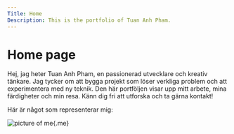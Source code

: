 ```yaml
---
Title: Home
Description: This is the portfolio of Tuan Anh Pham.
---
```


# Home page

Hej, jag heter Tuan Anh Pham, en passionerad utvecklare och kreativ tänkare. Jag tycker om att bygga projekt som löser verkliga problem och att experimentera med ny teknik. Den här portföljen visar upp mitt arbete, mina färdigheter och min resa. Känn dig fri att utforska och ta gärna kontakt!

Här är något som representerar mig:

![picture of me](%assets_url%/img/anh2.jpg){.me}
